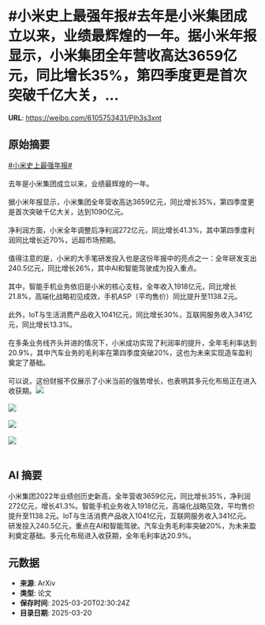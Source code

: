 # #小米史上最强年报#去年是小米集团成立以来，业绩最辉煌的一年。据小米年报显示，小米集团全年营收高达3659亿元，同比增长35%，第四季度更是首次突破千亿大关，...

**URL**: https://weibo.com/6105753431/Pjh3s3xnt

## 原始摘要

<a href="https://m.weibo.cn/search?containerid=231522type%3D1%26t%3D10%26q%3D%23%E5%B0%8F%E7%B1%B3%E5%8F%B2%E4%B8%8A%E6%9C%80%E5%BC%BA%E5%B9%B4%E6%8A%A5%23&amp;extparam=%23%E5%B0%8F%E7%B1%B3%E5%8F%B2%E4%B8%8A%E6%9C%80%E5%BC%BA%E5%B9%B4%E6%8A%A5%23" data-hide=""><span class="surl-text">#小米史上最强年报#</span></a><br><br>去年是小米集团成立以来，业绩最辉煌的一年。<br><br>据小米年报显示，小米集团全年营收高达3659亿元，同比增长35%，第四季度更是首次突破千亿大关，达到1090亿元。<br><br>净利润方面，小米全年调整后净利润272亿元，同比增长41.3%，其中第四季度利润同比增长近70%，远超市场预期。<br><br>值得注意的是，小米的大手笔研发投入也是这份年报中的亮点之一：全年研发支出240.5亿元，同比增长26%，其中AI和智能驾驶成为投入重点。<br><br>其中，智能手机业务依旧是小米的核心支柱，全年收入1918亿元，同比增长21.8%，高端化战略初见成效，手机ASP（平均售价）同比提升至1138.2元。<br><br>此外，IoT与生活消费产品收入1041亿元，同比增长30%，互联网服务收入341亿元，同比增长13.3%。<br><br>在多条业务线齐头并进的情况下，小米成功实现了利润率的提升，全年毛利率达到20.9%，其中汽车业务的毛利率在第四季度突破20%，这也为未来实现造车盈利奠定了基础。<br><br>可以说，这份财报不仅展示了小米当前的强势增长，也表明其多元化布局正在进入收获期。<img style="" src="https://tvax1.sinaimg.cn/large/006Fd7o3gy1hzmbx2gg8qj30o40k8431.jpg" referrerpolicy="no-referrer"><br><br><img style="" src="https://tvax2.sinaimg.cn/large/006Fd7o3gy1hzmbx3g4amj30m60dwdhm.jpg" referrerpolicy="no-referrer"><br><br><img style="" src="https://tvax2.sinaimg.cn/large/006Fd7o3gy1hzmbx4yz3xj30lg0ej75s.jpg" referrerpolicy="no-referrer"><br><br><img style="" src="https://tvax4.sinaimg.cn/large/006Fd7o3gy1hzmbx6fgegj30rz0fntck.jpg" referrerpolicy="no-referrer"><br><br>

## AI 摘要

小米集团2022年业绩创历史新高，全年营收3659亿元，同比增长35%，净利润272亿元，增长41.3%。智能手机业务收入1918亿元，高端化战略见效，平均售价提升至1138.2元。IoT与生活消费产品收入1041亿元，互联网服务收入341亿元。研发投入240.5亿元，重点在AI和智能驾驶。汽车业务毛利率突破20%，为未来盈利奠定基础。多元化布局进入收获期，全年毛利率达20.9%。

## 元数据

- **来源**: ArXiv
- **类型**: 论文
- **保存时间**: 2025-03-20T02:30:24Z
- **目录日期**: 2025-03-20
